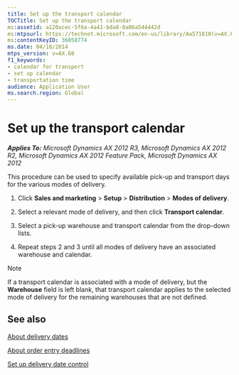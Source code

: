 ```yaml
---
title: Set up the transport calendar
TOCTitle: Set up the transport calendar
ms:assetid: a120acec-5f6a-4a41-bda8-0a06a544442d
ms:mtpsurl: https://technet.microsoft.com/en-us/library/Aa571810(v=AX.60)
ms:contentKeyID: 36058774
ms.date: 04/18/2014
mtps_version: v=AX.60
f1_keywords:
- calendar for transport
- set up calendar
- transportation time
audience: Application User
ms.search.region: Global
---
```


# Set up the transport calendar 


_**Applies To:** Microsoft Dynamics AX 2012 R3, Microsoft Dynamics AX 2012 R2, Microsoft Dynamics AX 2012 Feature Pack, Microsoft Dynamics AX 2012_

This procedure can be used to specify available pick-up and transport days for the various modes of delivery.

1.  Click **Sales and marketing** \> **Setup** \> **Distribution** \> **Modes of delivery**.

2.  Select a relevant mode of delivery, and then click **Transport calendar**.

3.  Select a pick-up warehouse and transport calendar from the drop-down lists.

4.  Repeat steps 2 and 3 until all modes of delivery have an associated warehouse and calendar.


> [!NOTE]
> <P>If a transport calendar is associated with a mode of delivery, but the <STRONG>Warehouse</STRONG> field is left blank, that transport calendar applies to the selected mode of delivery for the remaining warehouses that are not defined.</P>



## See also

[About delivery dates](about-delivery-dates.md)

[About order entry deadlines](about-order-entry-deadlines.md)

[Set up delivery date control](set-up-delivery-date-control.md)

  


